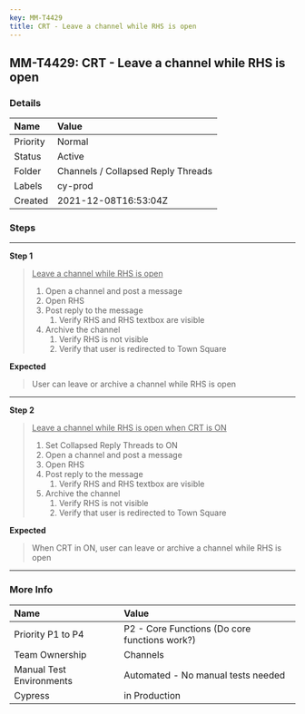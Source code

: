 ```yaml
---
key: MM-T4429
title: CRT - Leave a channel while RHS is open
---
```


## MM-T4429: CRT - Leave a channel while RHS is open

### Details

| Name     | Value                              |
| :------- | :--------------------------------- |
| Priority | Normal                             |
| Status   | Active                             |
| Folder   | Channels / Collapsed Reply Threads |
| Labels   | cy-prod                            |
| Created  | 2021-12-08T16:53:04Z               |

### Steps

<hr/>

**Step 1**

> <article><u>Leave a channel while RHS is open</u><ol><li>Open a channel and post a message</li><li>Open RHS</li><li>Post reply to the message <ol><li>Verify RHS and RHS textbox are visible</li></ol></li><li>Archive the channel<ol><li>Verify RHS is not visible </li><li>Verify that user is redirected to Town Square </li></ol></li></ol></article>

**Expected**

> <article>User can leave or archive a channel while RHS is open</article>

<hr/>

**Step 2**

> <article><u>Leave a channel while RHS is open when CRT is ON</u><br /><ol><li>Set Collapsed Reply Threads to ON</li><li>Open a channel and post a message</li><li>Open RHS</li><li>Post reply to the message <ol><li>Verify RHS and RHS textbox are visible</li></ol></li><li>Archive the channel<ol><li>Verify RHS is not visible </li><li>Verify that user is redirected to Town Square </li></ol></li></ol></article>

**Expected**

> <article>When CRT in ON, user can leave or archive a channel while RHS is open</article>

<hr/>

### More Info

| Name                     | Value                                         |
| :----------------------- | :-------------------------------------------- |
| Priority P1 to P4        | P2 - Core Functions (Do core functions work?) |
| Team Ownership           | Channels                                      |
| Manual Test Environments | Automated - No manual tests needed            |
| Cypress                  | in Production                                 |

